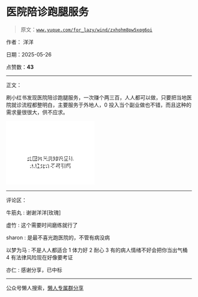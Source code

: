 # 医院陪诊跑腿服务

> 原文：[`www.yuque.com/for_lazy/wind/zxhohm8pw5xqg6oi`](https://www.yuque.com/for_lazy/wind/zxhohm8pw5xqg6oi)

作者： 洋洋

日期：2025-05-26

点赞数：**43**

* * *

正文：

刷小红书发现医院陪诊跑腿服务，一次赚个两三百，人人都可以做，只要把当地医院就诊流程都整明白，主要服务于外地人，0 投入当个副业做也不错，而且这种的需求量很很大，供不应求。

![](img/91c586adda51a676cf1d52273ace2bdc.png "None")

* * *

评论区：

牛筋丸 : 谢谢洋洋[玫瑰]

虚竹 : 这个需要时间磨练就行了

sharon : 是最不喜光跑医院的，不管有病没病

以梦为马 : 不是人人都适合 1 体力好 2 耐心 3 有的病人情绪不好会把你当出气桶 4 有法律风险现在好像要考证

亦仁 : 感谢分享，已中标

* * *

公众号懒人搜索，[懒人专属群分享](https://lazybook.fun/#/blog/group)